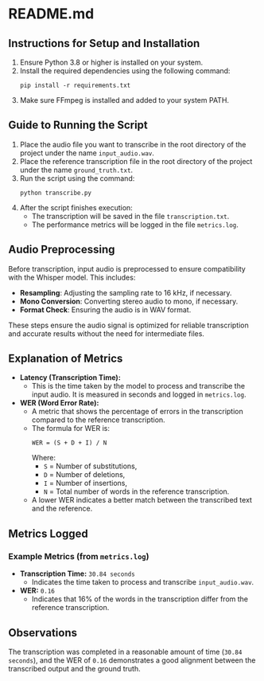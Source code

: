 # README.md

## Instructions for Setup and Installation
1. Ensure Python 3.8 or higher is installed on your system.
2. Install the required dependencies using the following command:
    ```
    pip install -r requirements.txt
    ```
3. Make sure FFmpeg is installed and added to your system PATH.

## Guide to Running the Script
1. Place the audio file you want to transcribe in the root directory of the project under the name `input_audio.wav`.
2. Place the reference transcription file in the root directory of the project under the name `ground_truth.txt`.
3. Run the script using the command:
    ```
    python transcribe.py
    ```
4. After the script finishes execution:
    - The transcription will be saved in the file `transcription.txt`.
    - The performance metrics will be logged in the file `metrics.log`.

## Audio Preprocessing

Before transcription, input audio is preprocessed to ensure compatibility with the Whisper model. This includes:

- **Resampling**: Adjusting the sampling rate to 16 kHz, if necessary.
- **Mono Conversion**: Converting stereo audio to mono, if necessary.
- **Format Check**: Ensuring the audio is in WAV format.

These steps ensure the audio signal is optimized for reliable transcription and accurate results without the need for intermediate files.


## Explanation of Metrics
- **Latency (Transcription Time):** 
  - This is the time taken by the model to process and transcribe the input audio. It is measured in seconds and logged in `metrics.log`.
- **WER (Word Error Rate):** 
  - A metric that shows the percentage of errors in the transcription compared to the reference transcription. 
  - The formula for WER is:
    ```
    WER = (S + D + I) / N
    ```
    Where:
    - `S` = Number of substitutions,
    - `D` = Number of deletions,
    - `I` = Number of insertions,
    - `N` = Total number of words in the reference transcription.
  - A lower WER indicates a better match between the transcribed text and the reference.

## Metrics Logged
### Example Metrics (from `metrics.log`)


- **Transcription Time:** `30.84 seconds`
  - Indicates the time taken to process and transcribe `input_audio.wav`.
- **WER:** `0.16`
  - Indicates that 16% of the words in the transcription differ from the reference transcription.

## Observations
The transcription was completed in a reasonable amount of time (`30.84 seconds`), and the WER of `0.16` demonstrates a good alignment between the transcribed output and the ground truth.


